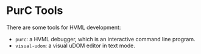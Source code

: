 # PurC Tools

There are some tools for HVML development:
  - `purc`: a HVML debugger, which is an interactive command line program.
  - `visual-udom`: a visual uDOM editor in text mode.
